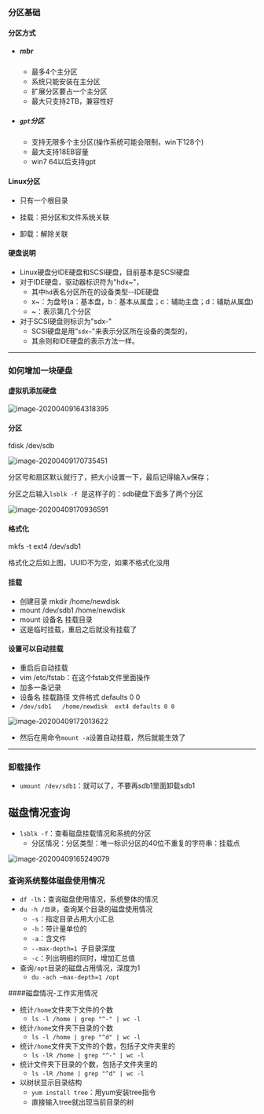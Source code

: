 ### 分区基础

#### 分区方式

* ##### mbr

  * 最多4个主分区
  * 系统只能安装在主分区
  * 扩展分区要占一个主分区
  * 最大只支持2TB，兼容性好

* ##### `gpt`分区

  * 支持无限多个主分区(操作系统可能会限制，win下128个)
  * 最大支持18EB容量
  * win7 64以后支持gpt

#### Linux分区

* 只有一个根目录

* 挂载：把分区和文件系统关联

* 卸载：解除关联


#### 硬盘说明

* Linux硬盘分IDE硬盘和SCSI硬盘，目前基本是SCSI硬盘
* 对于IDE硬盘，驱动器标识符为"hdx~"，
  * 其中`hd`表名分区所在的设备类型--IDE硬盘
  * x~：为盘号(a：基本盘，b：基本从属盘；c：辅助主盘；d：辅助从属盘)
  * ~：表示第几个分区
* 对于SCSI硬盘则标识为"sdx-"
  *  SCSI硬盘是用“`sdx~`"来表示分区所在设备的类型的，
  * 其余则和IDE硬盘的表示方法一样。

---

### 如何增加一块硬盘

#### 虚拟机添加硬盘

![image-20200409164318395](E:\Desktop\note\Linux基础\Linux磁盘分区和挂载.assets\image-20200409164318395.png)



#### 分区

 fdisk /dev/sdb

![image-20200409170735451](E:\Desktop\note\Linux基础\Linux磁盘分区和挂载.assets\image-20200409170735451.png)

分区号和扇区默认就行了，把大小设置一下，最后记得输入`w`保存；

分区之后输入`lsblk -f `是这样子的：sdb硬盘下面多了两个分区

![image-20200409170936591](E:\Desktop\note\Linux基础\Linux磁盘分区和挂载.assets\image-20200409170936591.png)

#### 格式化

 mkfs -t ext4  /dev/sdb1

格式化之后如上图，UUID不为空，如果不格式化没用

#### 挂载

* 创建目录 mkdir /home/newdisk
* mount /dev/sdb1 /home/newdisk   
* mount 设备名 挂载目录
* 这是临时挂载，重启之后就没有挂载了

#### 设置可以自动挂载

* 重启后自动挂载
* vim /etc/fstab：在这个fstab文件里面操作
* 加多一条记录
* 设备名  挂载路径  文件格式 defaults 0 0
* `/dev/sdb1   /home/newdisk  ext4 defaults 0 0`

![image-20200409172013622](E:\Desktop\note\Linux基础\Linux磁盘分区和挂载.assets\image-20200409172013622.png)



* 然后在用命令`mount -a`设置自动挂载，然后就能生效了

  

---





### 卸载操作

* `umount /dev/sdb1`：就可以了，不要再sdb1里面卸载sdb1

## 磁盘情况查询

* `lsblk -f`：查看磁盘挂载情况和系统的分区
  * 分区情况：分区类型：唯一标识分区的40位不重复的字符串：挂载点

![image-20200409165249079](E:\Desktop\note\Linux基础\Linux磁盘分区和挂载.assets\image-20200409165249079.png)



### 查询系统整体磁盘使用情况

* `df -lh`：查询磁盘使用情况，系统整体的情况
* `du -h /目录`，查询某个目录的磁盘使用情况
  * `-s`：指定目录占用大小汇总
  * `-h`：带计量单位的
  * `-a`：含文件
  * `--max-depth=1 `子目录深度
  * `-c`：列出明细的同时，增加汇总值
* 查询`/opt`目录的磁盘占用情况，深度为1
  * `du -ach –max-depth=1 /opt`

####磁盘情况-工作实用情况

* 统计`/home`文件夹下文件的个数
  * `ls -l /home | grep "^-" | wc -l`
* 统计`/home`文件夹下目录的个数
  * `ls -l /home | grep "^d" | wc -l`
* 统计`/home`文件夹下文件的个数，包括子文件夹里的
  * `ls -lR /home | grep "^-" | wc -l`
* 统计文件夹下目录的个数，包括子文件夹里的
  * `ls -lR /home | grep "^d" | wc -l`
* 以树状显示目录结构
  * `yum install tree`：用yum安装tree指令
  * 直接输入tree就出现当前目录的树

